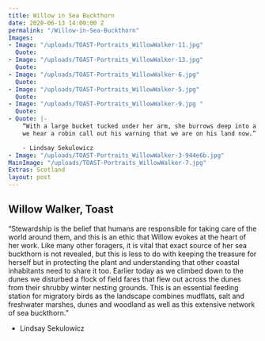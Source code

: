 ```yaml
---
title: Willow in Sea Buckthorn
date: 2020-06-13 14:00:00 Z
permalink: "/Willow-in-Sea-Buckthorn"
Images:
- Image: "/uploads/TOAST-Portraits_WillowWalker-11.jpg"
  Quote: 
- Image: "/uploads/TOAST-Portraits_WillowWalker-13.jpg"
  Quote: 
- Image: "/uploads/TOAST-Portraits_WillowWalker-6.jpg"
  Quote: 
- Image: "/uploads/TOAST-Portraits_WillowWalker-5.jpg"
  Quote: 
- Image: "/uploads/TOAST-Portraits_WillowWalker-9.jpg "
  Quote: 
- Quote: |-
    “With a large bucket tucked under her arm, she burrows deep into a thicket and
    we hear a robin call out his warning that we are on his land now.”

    - Lindsay Sekulowicz
- Image: "/uploads/TOAST-Portraits_WillowWalker-3-944e6b.jpg"
MainImage: "/uploads/TOAST-Portraits_WillowWalker-7.jpg"
Extras: Scotland
layout: post
---
```


## Willow Walker, Toast

“Stewardship is the belief that humans are responsible for taking care of the world around them, and this is an ethic that Willow evokes at the heart of her work. Like many other foragers, it is vital that exact source of her sea buckthorn is not revealed, but this is less to do with keeping the treasure for herself but in protecting the plant and understanding that other coastal inhabitants need to share it too. Earlier today as we climbed down to the dunes we disturbed a flock of field fares that flew out across the dunes from their shrubby winter nesting grounds. 
This is an essential feeding station for migratory birds as the landscape combines mudflats, salt and freshwater marshes, dunes and woodland as well as this extensive network of sea buckthorn.”

- Lindsay Sekulowicz